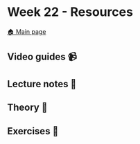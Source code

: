 # Week 22 - Resources

[:house: Main page](https://github.com/kokchun/Deep-learning-AI21)

## Video guides :video_camera:


## Lecture notes :book:


## Theory :book:


## Exercises :running:

